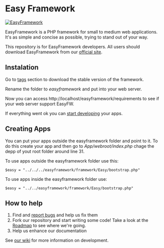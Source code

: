 Easy Framework
=======

[![EasyFramework](http://easyframework.net/images/logo.png)](http://www.easyframework.net)

EasyFramework is a PHP framework for small to medium web applications. It's as simple and concise as possible, trying to stand out of your way.

This repository is for EasyFramework developers. All users should download EasyFramework from our [official site](http://www.easyframework.net).

Instalation
----------------
Go to [tags](https://github.com/LellysInformatica/EasyFramework/tags/) section to download the stable version of the framework.

Rename the folder to _easyframework_ and put into your web server.

Now you can access http://localhost/easyframework/requirements to see if your web server support EasyFW.

If everything went ok you can [start developing](http://easyframework.net/docs/1.x) your apps.

Creating Apps
----------------
You can put your apps outside the easyframework folder and point to it. To do this create your app and then go to 
_App/webroot/index.php_ chage the depp of yout root folder around line 31.

To use apps outside the easyframework folder use this:

`$easy = "../../../easyframework/framework/Easy/bootstrap.php"`

To use apps inside the easyframework folder use:

`$easy = "../../easyframework/framework/Easy/bootstrap.php"`

How to help
----------------
1. Find and [report bugs](https://github.com/LellysInformatica/EasyFramework/issues) and help us fix them
2. Fork our repository and start writing some code! Take a look at the [Roadmap](https://github.com/LellysInformatica/EasyFramework/wiki/Roadmap) to see where we're going.
3. Help us enhance our documentation

See [our wiki](https://github.com/LellysInformatica/EasyFramework/wiki/) for more information on development.
